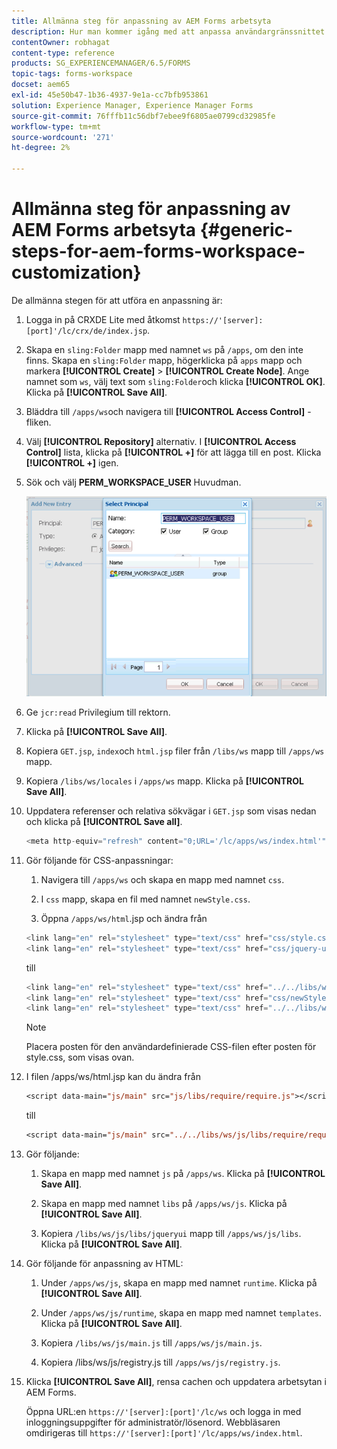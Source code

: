 ```yaml
---
title: Allmänna steg för anpassning av AEM Forms arbetsyta
description: Hur man kommer igång med att anpassa användargränssnittet i Adobe Experience Manager Forms arbetsyta.
contentOwner: robhagat
content-type: reference
products: SG_EXPERIENCEMANAGER/6.5/FORMS
topic-tags: forms-workspace
docset: aem65
exl-id: 45e50b47-1b36-4937-9e1a-cc7bfb953861
solution: Experience Manager, Experience Manager Forms
source-git-commit: 76fffb11c56dbf7ebee9f6805ae0799cd32985fe
workflow-type: tm+mt
source-wordcount: '271'
ht-degree: 2%

---
```


# Allmänna steg för anpassning av AEM Forms arbetsyta {#generic-steps-for-aem-forms-workspace-customization}

De allmänna stegen för att utföra en anpassning är:

1. Logga in på CRXDE Lite med åtkomst `https://'[server]:[port]'/lc/crx/de/index.jsp`.
1. Skapa en `sling:Folder` mapp med namnet `ws` på `/apps`, om den inte finns. Skapa en `sling:Folder` mapp, högerklicka på `apps` mapp och markera **[!UICONTROL Create]** > **[!UICONTROL Create Node]**. Ange namnet som `ws`, välj text som `sling:Folder`och klicka **[!UICONTROL OK]**. Klicka på **[!UICONTROL Save All]**.
1. Bläddra till `/apps/ws`och navigera till **[!UICONTROL Access Control]** -fliken.
1. Välj **[!UICONTROL Repository]** alternativ. I **[!UICONTROL Access Control]** lista, klicka på **[!UICONTROL +]** för att lägga till en post. Klicka **[!UICONTROL +]** igen.
1. Sök och välj **PERM_WORKSPACE_USER** Huvudman.

   ![Välj PERM_WORKSPACE_USER som en del av de allmänna stegen för att anpassa arbetsytan i HTML](assets/perm_workspace_user.png)

1. Ge `jcr:read` Privilegium till rektorn.
1. Klicka på **[!UICONTROL Save All]**.
1. Kopiera `GET.jsp`, `index`och `html.jsp` filer från `/libs/ws` mapp till `/apps/ws` mapp.
1. Kopiera `/libs/ws/locales` i `/apps/ws` mapp. Klicka på **[!UICONTROL Save All]**.
1. Uppdatera referenser och relativa sökvägar i `GET.jsp` som visas nedan och klicka på **[!UICONTROL Save all]**.

   ```javascript
   <meta http-equiv="refresh" content="0;URL='/lc/apps/ws/index.html'" />
   ```

1. Gör följande för CSS-anpassningar:

   1. Navigera till `/apps/ws` och skapa en mapp med namnet `css`.

   1. I `css` mapp, skapa en fil med namnet `newStyle.css`.

   1. Öppna `/apps/ws/html`.jsp och ändra från

   ```javascript
   <link lang="en" rel="stylesheet" type="text/css" href="css/style.css" />
   <link lang="en" rel="stylesheet" type="text/css" href="css/jquery-ui.css"/>
   ```

   till

   ```javascript
   <link lang="en" rel="stylesheet" type="text/css" href="../../libs/ws/css/style.css" />
   <link lang="en" rel="stylesheet" type="text/css" href="css/newStyle.css" />
   <link lang="en" rel="stylesheet" type="text/css" href="../../libs/ws/css/jquery-ui.css"/>
   ```

   >[!NOTE]
   >
   >Placera posten för den användardefinierade CSS-filen efter posten för style.css, som visas ovan.

1. I filen /apps/ws/html.jsp kan du ändra från

   ```jsp
   <script data-main="js/main" src="js/libs/require/require.js"></script>
   ```

   till

   ```jsp
   <script data-main="js/main" src="../../libs/ws/js/libs/require/require.js"></script>
   ```

1. Gör följande:

   1. Skapa en mapp med namnet `js` på `/apps/ws`. Klicka på **[!UICONTROL Save All]**.

   1. Skapa en mapp med namnet `libs` på `/apps/ws/js`. Klicka på **[!UICONTROL Save All]**.

   1. Kopiera `/libs/ws/js/libs/jqueryui` mapp till `/apps/ws/js/libs`. Klicka på **[!UICONTROL Save All]**.

1. Gör följande för anpassning av HTML:

   1. Under `/apps/ws/js`, skapa en mapp med namnet `runtime`. Klicka på **[!UICONTROL Save All]**.

   1. Under `/apps/ws/js/runtime`, skapa en mapp med namnet `templates`. Klicka på **[!UICONTROL Save All]**.

   1. Kopiera `/libs/ws/js/main.js` till `/apps/ws/js/main.js`.

   1. Kopiera /libs/ws/js/registry.js till `/apps/ws/js/registry.js`.

1. Klicka **[!UICONTROL Save All]**, rensa cachen och uppdatera arbetsytan i AEM Forms.

   Öppna URL:en `https://'[server]:[port]'/lc/ws` och logga in med inloggningsuppgifter för administratör/lösenord. Webbläsaren omdirigeras till `https://'[server]:[port]'/lc/apps/ws/index.html`.
